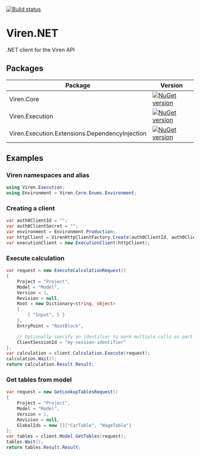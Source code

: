 [![Build status](https://tealpartners.visualstudio.com/Viren.Net%20Client/_apis/build/status/Viren.Net-CI)](https://tealpartners.visualstudio.com/Viren.Net%20Client/_build/latest?definitionId=76)
# Viren.NET
.NET client for the Viren API 

## Packages
| Package                                        | Version  |
| ---------------------------------------------- | ---------|
| Viren.Core                                     | [![NuGet version](https://badge.fury.io/nu/Viren.Core.svg)](https://badge.fury.io/nu/Viren.Core)|
| Viren.Execution                                | [![NuGet version](https://badge.fury.io/nu/Viren.Execution.svg)](https://badge.fury.io/nu/Viren.Execution) |
| Viren.Execution.Extensions.DependencyInjection | [![NuGet version](https://badge.fury.io/nu/Viren.Execution.Extensions.DependencyInjection.svg)](https://badge.fury.io/nu/Viren.Execution.Extensions.DependencyInjection) |







## Examples
### Viren namespaces and alias
```csharp
using Viren.Execution;
using Environment = Viren.Core.Enums.Environment;
```

### Creating a client
```csharp
var auth0ClientId = "";
var auth0ClientSecret = "";
var environment = Environment.Production;
var httpClient = VirenHttpClientFactory.Create(auth0ClientId, auth0ClientSecret, environment);
var executionClient = new ExecutionClient(httpClient);
```

### Execute calculation
```csharp
var request = new ExecuteCalculationRequest()
{
    Project = "Project",
    Model = "Model",
    Version = 1,
    Revision = null,
    Root = new Dictionary<string, object>
    {
        { "Input", 5 }
    },
    EntryPoint = "RootBlock",

    // Optionally specify an identifier to mark multiple calls as part of a single user session
    ClientSessionId = "my-session-identifier"
};
var calculation = client.Calculation.Execute(request);
calculation.Wait();
return calculation.Result.Result;
```


### Get tables from model
```csharp
var request = new GetLookupTablesRequest()
{
    Project = "Project",
    Model = "Model",
    Version = 1,
    Revision = null,
    GlobalIds = new []{"CarTable", "WageTable"}
};
var tables = client.Model.GetTables(request);
tables.Wait();
return tables.Result.Result;
```
            
